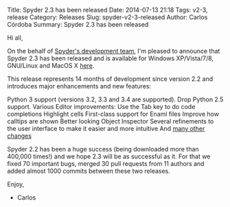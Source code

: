 Title: Spyder 2.3 has been released
Date: 2014-07-13 21:18
Tags: v2-3, release
Category: Releases
Slug: spyder-v2-3-released
Author: Carlos Córdoba
Summary: Spyder 2.3 has been released

Hi all,

On the behalf of [Spyder's development team](http://code.google.com/p/spyderlib/people/list), I'm pleased to announce that Spyder 2.3 has been released and is available for Windows XP/Vista/7/8, GNU/Linux and MacOS X [here](https://bitbucket.org/spyder-ide/spyderlib/downloads).

This release represents 14 months of development since version 2.2 and introduces major enhancements and new features:
 
Python 3 support (versions 3.2, 3.3 and 3.4 are supported).
Drop Python 2.5 support.
Various Editor improvements:
Use the Tab key to do code completions
Highlight cells
First-class support for Enaml files
Improve how calltips are shown
Better looking Object Inspector
Several refinements to the user interface to make it easier and more intuitive 
And [many other changes](http://code.google.com/p/spyderlib/wiki/ChangeLog)

Spyder 2.2 has been a huge success (being downloaded more than 400,000 times!) and we hope 2.3 will be as successful as it. For that we fixed 70 important bugs, merged 30 pull requests from 11 authors and added almost 1000 commits between these two releases.

Enjoy,
- Carlos
